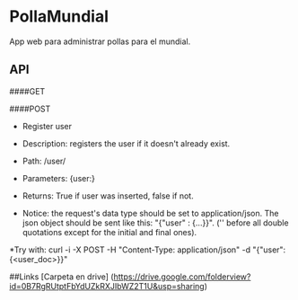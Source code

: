 PollaMundial
============

App web para administrar pollas para el mundial.

API
---
####GET

####POST
- Register user

 * Description: registers the user if it doesn't already exist.

 * Path: /user/

 * Parameters: {user:<user json obj>}
 * Returns: True if user was inserted, false if not.

 * Notice: the request's data type should be set to application/json. The json object should be sent like this: 
"{\"user\" : {...}}". ('\' before all double quotations except for the initial and final ones).
 
 *Try with: curl -i -X POST -H "Content-Type: application/json" -d "{\"user\":{<user_doc>}}"

##Links
[Carpeta en drive] (https://drive.google.com/folderview?id=0B7RgRUtptFbYdUZkRXJIbWZ2T1U&usp=sharing)
